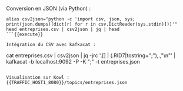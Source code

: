 Conversion en JSON (via Python) : 
```
alias csv2json="python -c 'import csv, json, sys; print(json.dumps([dict(r) for r in csv.DictReader(sys.stdin)]))'"
head entreprises.csv | csv2json | jq | head
```{{execute}}

Intégration du CSV avec kafkacat : 
```
cat entreprises.csv | csv2json | jq -jrc '.[] | (.RID7|tostring+";"),.,"\n"' | kafkacat -b localhost:9092 -P -K ";" -t entreprises.json
```{{execute}}

Visualisation sur Kowl : {{TRAFFIC_HOST1_8080}}/topics/entreprises.json
